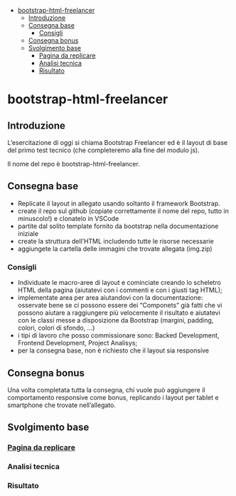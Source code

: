 - [bootstrap-html-freelancer](#bootstrap-html-freelancer)
  - [Introduzione](#introduzione)
  - [Consegna base](#consegna-base)
    - [Consigli](#consigli)
  - [Consegna bonus](#consegna-bonus)
  - [Svolgimento base](#svolgimento-base)
    - [Pagina da replicare](#pagina-da-replicare)
    - [Analisi tecnica](#analisi-tecnica)
    - [Risultato](#risultato)

# bootstrap-html-freelancer

## Introduzione

L’esercitazione di oggi si chiama Bootstrap Freelancer ed è il layout di base del primo test tecnico (che completeremo alla fine del modulo js).

Il nome del repo è bootstrap-html-freelancer.

## Consegna base

- Replicate il layout in allegato usando soltanto il framework Bootstrap.
- create il repo sul github (copiate correttamente il nome del repo, tutto in minuscolo!) e clonatelo in VSCode
- partite dal solito template fornito da bootstrap nella documentazione iniziale
- create la struttura dell’HTML includendo tutte le risorse necessarie
- aggiungete la cartella delle immagini che trovate allegata (img.zip)

### Consigli

- Individuate le macro-aree di layout e cominciate creando lo scheletro HTML della pagina (aiutatevi con i commenti <!-- --> e con i giusti tag HTML);
- implementate area per area aiutandovi con la documentazione: osservate bene se ci possono essere dei “Componets” già fatti che vi possono aiutare a raggiungere più velocemente il risultato e aiutatevi con le classi messe a disposizione da Bootstrap (margini, padding, colori, colori di sfondo, ...)
- i tipi di lavoro che posso commissionare sono: Backed Development, Frontend Development, Project Analisys;
- per la consegna base, non è richiesto che il layout sia responsive

## Consegna bonus

Una volta completata tutta la consegna, chi vuole può aggiungere il comportamento responsive come bonus, replicando i layout per tablet e smartphone che trovate nell’allegato.

## Svolgimento base

### [Pagina da replicare](./img/screenshot/exercise/Bootstrap-Freelancer-Screenshot-desktop.png)

### Analisi tecnica

### Risultato

